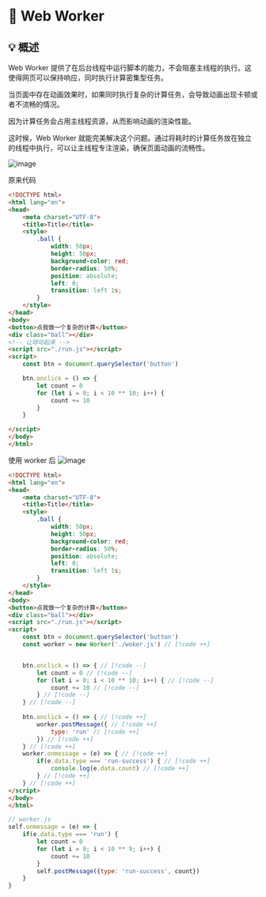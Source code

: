 # 🤖 Web Worker

## 💡 概述

Web Worker 提供了在后台线程中运行脚本的能力，不会阻塞主线程的执行。这使得网页可以保持响应，同时执行计算密集型任务。


当页面中存在动画效果时，如果同时执行复杂的计算任务，会导致动画出现卡顿或者不流畅的情况。

因为计算任务会占用主线程资源，从而影响动画的渲染性能。

这时候，Web Worker 就能完美解决这个问题。通过将耗时的计算任务放在独立的线程中执行，可以让主线程专注渲染，确保页面动画的流畅性。

![image](https://raw.githubusercontent.com/patty-yang/pic/img/test/ball.gif)

原来代码

```html
<!DOCTYPE html>
<html lang="en">
<head>
    <meta charset="UTF-8">
    <title>Title</title>
    <style>
        .ball {
            width: 50px;
            height: 50px;
            background-color: red;
            border-radius: 50%;
            position: absolute;
            left: 0;
            transition: left 1s;
        }
    </style>
</head>
<body>
<button>点我做一个复杂的计算</button>
<div class="ball"></div>
<!-- 让球动起来 -->
<script src="./run.js"></script>
<script>
    const btn = document.querySelector('button')

    btn.onclick = () => {
        let count = 0
        for (let i = 0; i < 10 ** 10; i++) {
            count += 10
        }
    }

</script>
</body>
</html>
```


使用 worker 后
![image](https://raw.githubusercontent.com/patty-yang/pic/img/test/ball-result.gif)

```html
<!DOCTYPE html>
<html lang="en">
<head>
    <meta charset="UTF-8">
    <title>Title</title>
    <style>
        .ball {
            width: 50px;
            height: 50px;
            background-color: red;
            border-radius: 50%;
            position: absolute;
            left: 0;
            transition: left 1s;
        }
    </style>
</head>
<body>
<button>点我做一个复杂的计算</button>
<div class="ball"></div>
<script src="./run.js"></script>
<script>
    const btn = document.querySelector('button')
    const worker = new Worker('./woker.js') // [!code ++] 


    btn.onclick = () => { // [!code --]
        let count = 0 // [!code --]
        for (let i = 0; i < 10 ** 10; i++) { // [!code --]
            count += 10 // [!code --]
        } // [!code --] 
    } // [!code --]
    
    btn.onclick = () => { // [!code ++]
        worker.postMessage({ // [!code ++]
            type: 'run' // [!code ++]
        }) // [!code ++]
    } // [!code ++]
    worker.onmessage = (e) => { // [!code ++]
        if(e.data.type === 'run-success') { // [!code ++]
            console.log(e.data.count) // [!code ++]
        } // [!code ++]
    } // [!code ++]
</script>
</body>
</html>
```

```js
// worker.js 
self.onmessage = (e) => {
    if(e.data.type === 'run') {
        let count = 0
        for (let i = 0; i < 10 ** 9; i++) {
            count += 10
        }
        self.postMessage({type: 'run-success', count})
    }
}

```